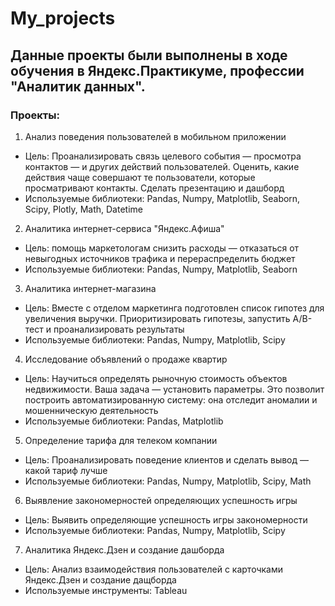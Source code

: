 # My_projects
## Данные проекты были выполнены в ходе обучения в Яндекс.Практикуме, профессии "Аналитик данных".
### Проекты:
1. Анализ поведения пользователей в мобильном приложении
  - Цель: Проанализировать связь целевого события — просмотра контактов — и других действий пользователей. Оценить, какие действия чаще совершают те пользователи, которые просматривают контакты. Сделать презентацию и дашборд
  - Используемые библиотеки: Pandas, Numpy, Matplotlib, Seaborn, Scipy, Plotly, Math, Datetime
2. Аналитика интернет-сервиса "Яндекс.Афиша"
  - Цель: помощь маркетологам снизить расходы — отказаться от невыгодных источников трафика и перераспределить бюджет
  - Используемые библиотеки: Pandas, Numpy, Matplotlib, Seaborn
3. Аналитика интернет-магазина
  - Цель: Вместе с отделом маркетинга подготовлен список гипотез для увеличения выручки. Приоритизировать гипотезы, запустить A/B-тест и проанализировать результаты
  - Используемые библиотеки: Pandas, Numpy, Matplotlib, Scipy
4. Исследование объявлений о продаже квартир
  - Цель: Научиться определять рыночную стоимость объектов недвижимости. Ваша задача — установить параметры. Это позволит построить автоматизированную систему: она отследит аномалии и мошенническую деятельность
  - Используемые библиотеки: Pandas, Matplotlib
5. Определение тарифа для телеком компании
  - Цель: Проанализировать поведение клиентов и сделать вывод — какой тариф лучше
  - Используемые библиотеки: Pandas, Numpy, Matplotlib, Scipy, Math
6. Выявление закономерностей определяющих успешность игры
  - Цель: Выявить определяющие успешность игры закономерности
  - Используемые библиотеки: Pandas, Numpy, Matplotlib, Scipy
7. Аналитика Яндекс.Дзен и создание дашборда 
  - Цель: Анализ взаимодействия пользователей с карточками Яндекс.Дзен и создание дащборда
  - Используемые инструменты: Tableau
 
